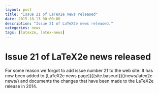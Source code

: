 ```yaml
---
layout: post
title: "Issue 21 of LaTeX2e news released"
date: 2015-10-13 00:00:00
description: "Issue 21 of LaTeX2e news released."
categories: news
tags: [latex2e, latex-news]
---
```


# Issue 21 of LaTeX2e news released

For some reason we forgot to add issue number 21 to the web site. It has now been added to [LaTeX2e news page]({{site.baseurl}}(/news/latex2e-news/) and documents the changes that have been made to the LaTeX2e release in 2014.
